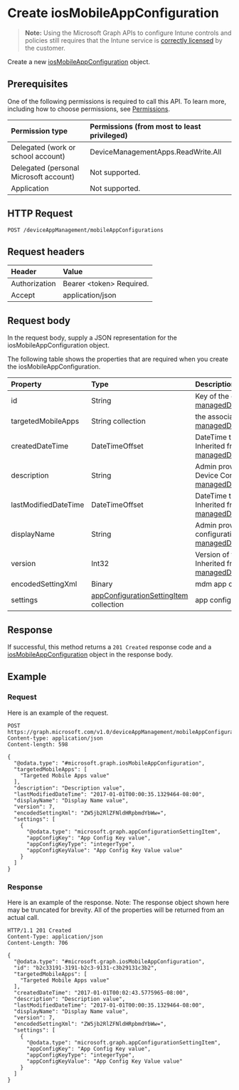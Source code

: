﻿# Create iosMobileAppConfiguration

> **Note:** Using the Microsoft Graph APIs to configure Intune controls and policies still requires that the Intune service is [correctly licensed](https://go.microsoft.com/fwlink/?linkid=839381) by the customer.

Create a new [iosMobileAppConfiguration](../resources/intune_apps_iosmobileappconfiguration.md) object.
## Prerequisites
One of the following permissions is required to call this API. To learn more, including how to choose permissions, see [Permissions](../../../concepts/permissions_reference.md).

|Permission type|Permissions (from most to least privileged)|
|:---|:---|
|Delegated (work or school account)|DeviceManagementApps.ReadWrite.All|
|Delegated (personal Microsoft account)|Not supported.|
|Application|Not supported.|

## HTTP Request
<!-- {
  "blockType": "ignored"
}
-->
``` http
POST /deviceAppManagement/mobileAppConfigurations
```

## Request headers
|Header|Value|
|:---|:---|
|Authorization|Bearer &lt;token&gt; Required.|
|Accept|application/json|

## Request body
In the request body, supply a JSON representation for the iosMobileAppConfiguration object.

The following table shows the properties that are required when you create the iosMobileAppConfiguration.

|Property|Type|Description|
|:---|:---|:---|
|id|String|Key of the entity. Inherited from [managedDeviceMobileAppConfiguration](../resources/intune_apps_manageddevicemobileappconfiguration.md)|
|targetedMobileApps|String collection|the associated app. Inherited from [managedDeviceMobileAppConfiguration](../resources/intune_apps_manageddevicemobileappconfiguration.md)|
|createdDateTime|DateTimeOffset|DateTime the object was created. Inherited from [managedDeviceMobileAppConfiguration](../resources/intune_apps_manageddevicemobileappconfiguration.md)|
|description|String|Admin provided description of the Device Configuration. Inherited from [managedDeviceMobileAppConfiguration](../resources/intune_apps_manageddevicemobileappconfiguration.md)|
|lastModifiedDateTime|DateTimeOffset|DateTime the object was last modified. Inherited from [managedDeviceMobileAppConfiguration](../resources/intune_apps_manageddevicemobileappconfiguration.md)|
|displayName|String|Admin provided name of the device configuration. Inherited from [managedDeviceMobileAppConfiguration](../resources/intune_apps_manageddevicemobileappconfiguration.md)|
|version|Int32|Version of the device configuration. Inherited from [managedDeviceMobileAppConfiguration](../resources/intune_apps_manageddevicemobileappconfiguration.md)|
|encodedSettingXml|Binary|mdm app configuration Base64 binary.|
|settings|[appConfigurationSettingItem](../resources/intune_apps_appconfigurationsettingitem.md) collection|app configuration setting items.|



## Response
If successful, this method returns a `201 Created` response code and a [iosMobileAppConfiguration](../resources/intune_apps_iosmobileappconfiguration.md) object in the response body.

## Example
### Request
Here is an example of the request.
``` http
POST https://graph.microsoft.com/v1.0/deviceAppManagement/mobileAppConfigurations
Content-type: application/json
Content-length: 598

{
  "@odata.type": "#microsoft.graph.iosMobileAppConfiguration",
  "targetedMobileApps": [
    "Targeted Mobile Apps value"
  ],
  "description": "Description value",
  "lastModifiedDateTime": "2017-01-01T00:00:35.1329464-08:00",
  "displayName": "Display Name value",
  "version": 7,
  "encodedSettingXml": "ZW5jb2RlZFNldHRpbmdYbWw=",
  "settings": [
    {
      "@odata.type": "microsoft.graph.appConfigurationSettingItem",
      "appConfigKey": "App Config Key value",
      "appConfigKeyType": "integerType",
      "appConfigKeyValue": "App Config Key Value value"
    }
  ]
}
```

### Response
Here is an example of the response. Note: The response object shown here may be truncated for brevity. All of the properties will be returned from an actual call.
``` http
HTTP/1.1 201 Created
Content-Type: application/json
Content-Length: 706

{
  "@odata.type": "#microsoft.graph.iosMobileAppConfiguration",
  "id": "b2c33191-3191-b2c3-9131-c3b29131c3b2",
  "targetedMobileApps": [
    "Targeted Mobile Apps value"
  ],
  "createdDateTime": "2017-01-01T00:02:43.5775965-08:00",
  "description": "Description value",
  "lastModifiedDateTime": "2017-01-01T00:00:35.1329464-08:00",
  "displayName": "Display Name value",
  "version": 7,
  "encodedSettingXml": "ZW5jb2RlZFNldHRpbmdYbWw=",
  "settings": [
    {
      "@odata.type": "microsoft.graph.appConfigurationSettingItem",
      "appConfigKey": "App Config Key value",
      "appConfigKeyType": "integerType",
      "appConfigKeyValue": "App Config Key Value value"
    }
  ]
}
```



